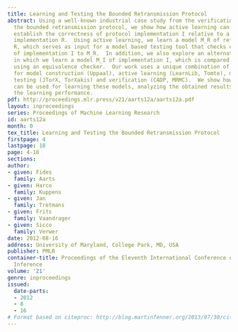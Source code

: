 ```yaml
---
title: Learning and Testing the Bounded Retransmission Protocol
abstract: Using a well-known industrial case study from the verification literature,
  the bounded retransmission protocol, we show how active learning can be used to
  establish the correctness of protocol implementation I relative to a given reference
  implementation R.  Using active learning, we learn a model M_R of reference implementation
  R, which serves as input for a model based testing tool that checks conformance
  of implementation I to M_R.  In addition, we also explore an alternative approach
  in which we learn a model M_I of implementation I, which is compared to model M_R
  using an equivalence checker.  Our work uses a unique combination of software tools
  for model construction (Uppaal), active learning (LearnLib, Tomte), model-based
  testing (JTorX, TorXakis) and verification (CADP, MRMC).  We show how these tools
  can be used for learning these models, analyzing the obtained results, and improving
  the learning performance.
pdf: http://proceedings.mlr.press/v21/aarts12a/aarts12a.pdf
layout: inproceedings
series: Proceedings of Machine Learning Research
id: aarts12a
month: 0
tex_title: Learning and Testing the Bounded Retransmission Protocol
firstpage: 4
lastpage: 18
page: 4-18
sections: 
author:
- given: Fides
  family: Aarts
- given: Harco
  family: Kuppens
- given: Jan
  family: Tretmans
- given: Frits
  family: Vaandrager
- given: Sicco
  family: Verwer
date: 2012-08-16
address: University of Maryland, College Park, MD, USA
publisher: PMLR
container-title: Proceedings of the Eleventh International Conference on Grammatical
  Inference
volume: '21'
genre: inproceedings
issued:
  date-parts:
  - 2012
  - 8
  - 16
# Format based on citeproc: http://blog.martinfenner.org/2013/07/30/citeproc-yaml-for-bibliographies/
---
```

